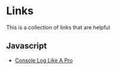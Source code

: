 # Links

This is a collection of links that are helpful

## Javascript

- [Console Log Like A Pro](https://medium.com/javascript-in-plain-english/mastering-js-console-log-like-a-pro-1c634e6393f9)

